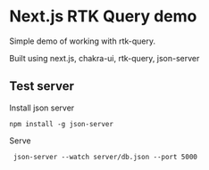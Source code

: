 # Next.js RTK Query demo

Simple demo of working with rtk-query.

Built using next.js, chakra-ui, rtk-query, json-server


## Test server

Install json server 

`npm install -g json-server
`

Serve

` json-server --watch server/db.json --port 5000`
